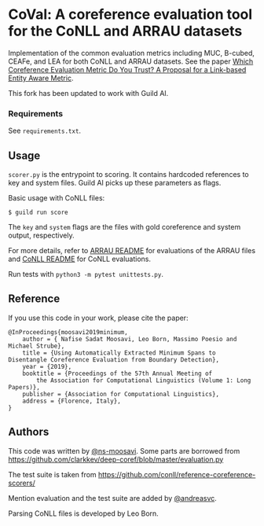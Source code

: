 # CoVal: A coreference evaluation tool for the CoNLL and ARRAU datasets

Implementation of the common evaluation metrics including MUC, B-cubed, CEAFe, and LEA for both CoNLL and ARRAU datasets. See the paper [Which Coreference Evaluation Metric Do You Trust? A Proposal for a Link-based Entity Aware Metric](https://www.aclweb.org/anthology/P16-1060).

This fork has been updated to work with Guild AI.

### Requirements

See `requirements.txt`.

## Usage

`scorer.py` is the entrypoint to scoring. It contains hardcoded references to key and system files. Guild AI picks up these parameters as flags.

Basic usage with CoNLL files:

	$ guild run score

The `key` and `system` flags are the files with gold coreference and system output, respectively.

For more details, refer to
[ARRAU README](https://github.com/ns-moosavi/coval/blob/master/arrau/README.md)
for evaluations of the ARRAU files and
[CoNLL README](https://github.com/ns-moosavi/coval/blob/master/conll/README.md)
for CoNLL evaluations.

Run tests with `python3 -m pytest unittests.py`.

## Reference

If you use this code in your work, please cite the paper:
```
@InProceedings{moosavi2019minimum,
    author = { Nafise Sadat Moosavi, Leo Born, Massimo Poesio and Michael Strube},
    title = {Using Automatically Extracted Minimum Spans to Disentangle Coreference Evaluation from Boundary Detection},
    year = {2019},
    booktitle = {Proceedings of the 57th Annual Meeting of
		the Association for Computational Linguistics (Volume 1: Long Papers)},
    publisher = {Association for Computational Linguistics},
    address = {Florence, Italy},
}
```

## Authors
This code was written by [@ns-moosavi](https://github.com/ns-moosavi/).
Some parts are borrowed from
https://github.com/clarkkev/deep-coref/blob/master/evaluation.py

The test suite is taken from https://github.com/conll/reference-coreference-scorers/

Mention evaluation and the test suite are added by
[@andreasvc](https://github.com/andreasvc/).

Parsing CoNLL files is developed by Leo Born.
